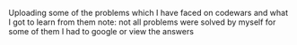 Uploading some of the problems which I have faced on codewars and what I got to learn from them
note: not all problems were solved by myself for some of them I had to google or view the answers


